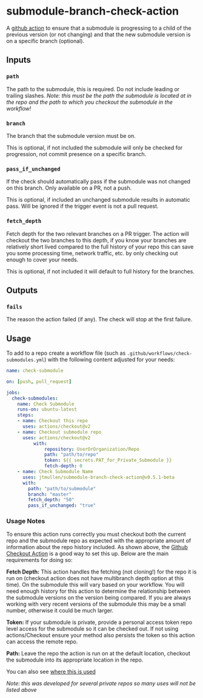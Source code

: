 # submodule-branch-check-action
A [github action](https://help.github.com/en/actions) to ensure that a submodule is progressing to a child of the previous version (or not changing) and that the new submodule version is on a specific branch (optional). 


## Inputs
### `path`
The path to the submodule, this is required. Do not include leading or trailing slashes. 
*Note: this must be the path the submodule is located at in the repo and the path to which you checkout the submodule in the workflow!*

### `branch`
The branch that the submodule version must be on. 

This is optional, if not included the submodule will only be checked for progression, not commit presence on a specific branch. 

### `pass_if_unchanged`
If the check should automatically pass if the submodule was not changed on this branch. Only available on a PR, not a push. 

This is optional, if included an unchanged submodule results in automatic pass. Will be ignored if the trigger event is not a pull request. 

### `fetch_depth`
Fetch depth for the two relevant branches on a PR trigger. The action will checkout the two branches to this depth, if you know your branches are relatively short lived compared to the full history of your repo this can save you some processing time, network traffic, etc. by only checking out enough to cover your needs. 

This is optional, if not included it will default to full history for the branches.

## Outputs
### `fails`
The reason the action failed (if any). The check will stop at the first failure. 

## Usage
To add to a repo create a workflow file (such as `.github/workflows/check-submodules.yml`) with the following content adjusted for your needs:

```yml
name: check-submodule

on: [push, pull_request]

jobs:
  check-submodules:
    name: Check Submodule
    runs-on: ubuntu-latest
    steps:
    - name: Checkout this repo
      uses: actions/checkout@v2
    - name: Checkout submodule repo
      uses: actions/checkout@v2
          with:
              repository: UserOrOrganization/Repo
              path: "path/to/repo"
              token: ${{ secrets.PAT_for_Private_Submodule }}
              fetch-depth: 0
    - name: Check Submodule Name
      uses: jtmullen/submodule-branch-check-action@v0.5.1-beta
      with:
        path: "path/to/submodule"
        branch: "master"
        fetch_depth: "50"
        pass_if_unchanged: "true"
```

### Usage Notes
To ensure this action runs correctly you must checkout both the current repo and the submodule repo as expected with the appropriate amount of information about the repo history included. As shown above, the [Github Checkout Action](https://github.com/actions/checkout/) is a good way to set this up. Below are the main requirements for doing so:

**Fetch Depth:** This action handles the fetching (not cloning!) for the repo it is run on (checkout action does not have multibranch depth option at this time). On the submodule this will vary based on your workflow. You will need enough history for this action to determine the relationship between the submodule versions on the version being compared. If you are always working with very recent versions of the submodule this may be a small number, otherwise it could be much larger. 

**Token:** If your submodule is private, provide a personal access token repo level access for the submodule so it can be checked out. If not using actions/Checkout ensure your method also persists the token so this action can access the remote repo.  

**Path:** Leave the repo the action is run on at the default location, checkout the submodule into its appropriate location in the repo. 

You can also see [where this is used](https://github.com/search?l=YAML&q=submodule-branch-check-action&type=Code)

*Note: this was developed for several private repos so many uses will not be listed above*
